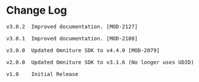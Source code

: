 # Change Log
<pre>
v3.0.2	Improved documentation. [MOD-2127]

v3.0.1  Improved documentation. [MOD-2108]

v3.0.0  Updated Omniture SDK to v4.4.0 [MOD-2079]

v2.0.0  Updated Omniture SDK to v3.1.6 (No longer uses UDID) [MOD-1373]

v1.0    Initial Release
